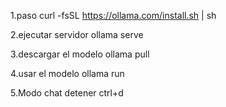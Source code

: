 1.paso
curl -fsSL https://ollama.com/install.sh | sh

2.ejecutar servidor
ollama serve

3.descargar el modelo
ollama pull

4.usar el modelo
ollama run

5.Modo chat detener
ctrl+d